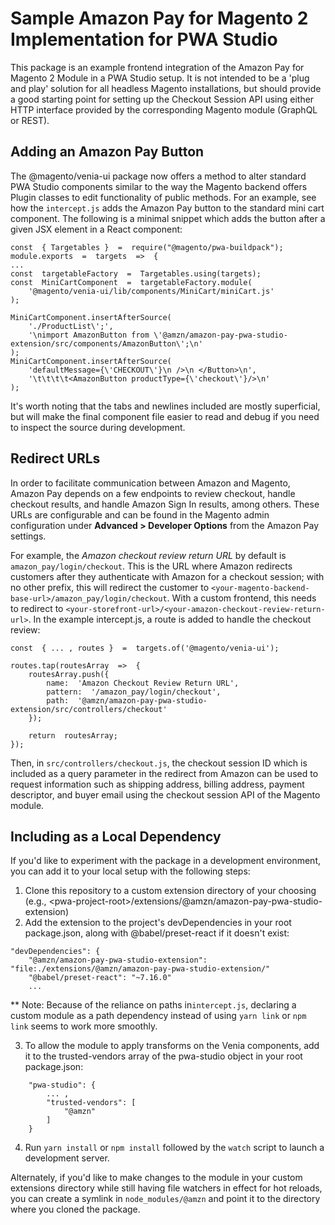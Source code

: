 ﻿# Sample Amazon Pay for Magento 2 Implementation for PWA Studio
This package is an example frontend integration of the Amazon Pay for Magento 2 Module in a PWA Studio setup. It is not intended to be a 'plug and play' solution for all headless Magento installations, but should provide a good starting point for setting up the Checkout Session API using either HTTP interface provided by the corresponding Magento module (GraphQL or REST).

## Adding an Amazon Pay Button
The @magento/venia-ui package now offers a method to alter standard PWA Studio components similar to the way the Magento backend offers Plugin classes to edit functionality of public methods. For an example, see how the  `intercept.js` adds the Amazon Pay button to the standard mini cart component. The following is a minimal snippet which adds the button after a given JSX element in a React component:

    const  { Targetables }  =  require("@magento/pwa-buildpack");
    module.exports  =  targets  =>  {
    ...
    const  targetableFactory  =  Targetables.using(targets);
    const  MiniCartComponent  =  targetableFactory.module(
	    '@magento/venia-ui/lib/components/MiniCart/miniCart.js'
    );
    
    MiniCartComponent.insertAfterSource(
	    './ProductList\';',
	    '\nimport AmazonButton from \'@amzn/amazon-pay-pwa-studio-extension/src/components/AmazonButton\';\n'
    );
    MiniCartComponent.insertAfterSource(
	    'defaultMessage={\'CHECKOUT\'}\n />\n </Button>\n',
	    '\t\t\t\t<AmazonButton productType={\'checkout\'}/>\n'
    );
It's worth noting that the tabs and newlines included are mostly superficial, but will make the final component file easier to read and debug if you need to inspect the source during development.

## Redirect URLs
In order to facilitate communication between Amazon and Magento, Amazon Pay depends on a few endpoints to review checkout, handle checkout results, and handle Amazon Sign In results, among others. These URLs are configurable and can be found in the Magento admin configuration under **Advanced > Developer Options** from the Amazon Pay settings.

For example, the *Amazon checkout review return URL* by default is `amazon_pay/login/checkout`. This is the URL where Amazon redirects customers after they authenticate with Amazon for a checkout session; with no other prefix, this will redirect the customer to `<your-magento-backend-base-url>/amazon_pay/login/checkout`. With a custom frontend, this needs to redirect to `<your-storefront-url>/<your-amazon-checkout-review-return-url>`. In the example intercept.js, a route is added to handle the checkout review:

```
const  { ... , routes }  =  targets.of('@magento/venia-ui');

routes.tap(routesArray  =>  {
	routesArray.push({
		name:  'Amazon Checkout Review Return URL',
		pattern:  '/amazon_pay/login/checkout',
		path:  '@amzn/amazon-pay-pwa-studio-extension/src/controllers/checkout'
	});

	return  routesArray;
});
```
Then, in `src/controllers/checkout.js`, the checkout session ID which is included as a query parameter in the redirect from Amazon can be used to request information such as shipping address, billing address, payment descriptor, and buyer email using the checkout session API of the Magento module.

## Including as a Local Dependency
If you'd like to experiment with the package in a development environment, you can add it to your local setup with the following steps:

 1. Clone this repository to a custom extension directory of your choosing (e.g., \<pwa-project-root>/extensions/@amzn/amazon-pay-pwa-studio-extension)
 2. Add the extension to the project's devDependencies in your root package.json, along with @babel/preset-react if it doesn't exist:
```
"devDependencies": {
	"@amzn/amazon-pay-pwa-studio-extension": "file:./extensions/@amzn/amazon-pay-pwa-studio-extension/"
	"@babel/preset-react": "~7.16.0"
	...
```
** Note: Because of the reliance on paths in`intercept.js`, declaring a custom module as a path dependency instead of using `yarn link` or `npm link` seems to work more smoothly.

3. To allow the module to apply transforms on the Venia components, add it to the trusted-vendors array of the pwa-studio object in your root package.json:
```
    "pwa-studio": {
        ... ,
        "trusted-vendors": [
            "@amzn"
        ]   
    }
```
4. Run `yarn install` or `npm install` followed by the `watch` script to launch a development server.

Alternately, if you'd like to make changes to the module in your custom extensions directory while still having file watchers in effect for hot reloads, you can create a symlink in `node_modules/@amzn` and point it to the directory where you cloned the package.
